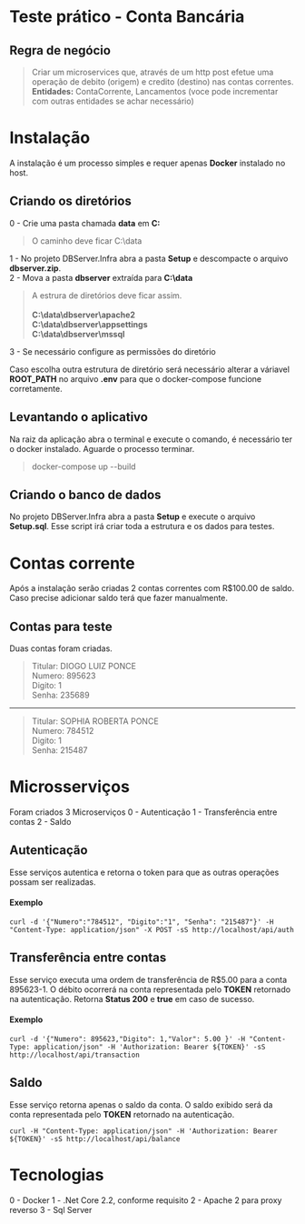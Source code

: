 # Teste prático - Conta Bancária

## Regra de negócio


>Criar um microservices que, através de um http post efetue uma operação de debito (origem) e credito (destino) nas contas correntes.<br />
>**Entidades:** ContaCorrente, Lancamentos (voce pode incrementar com  outras entidades se achar necessário)

# Instalação
A instalação é um processo simples e requer apenas **Docker** instalado no host.

## Criando os diretórios 
0 - Crie uma pasta chamada **data** em **C:**
 > O caminho deve ficar C:\data 
 
1 - No projeto DBServer.Infra abra a pasta **Setup** e descompacte o arquivo **dbserver.zip**.<br />
2 - Mova a pasta **dbserver** extraída para **C:\data**<br />

> A estrura de diretórios deve ficar assim.<br /><br />
>  **C:\data\dbserver\apache2**<br />
>  **C:\data\dbserver\appsettings**<br />
> **C:\data\dbserver\mssql** <br />

3 - Se necessário configure as permissões do diretório

Caso escolha outra estrutura de diretório será necessário alterar a váriavel **ROOT_PATH** no arquivo **.env** 
para que o docker-compose funcione corretamente.

## Levantando o aplicativo

Na raiz da aplicação abra o terminal e execute o comando, é necessário ter o docker instalado.
Aguarde o processo terminar.

>docker-compose up --build

## Criando o banco de dados

No projeto DBServer.Infra abra a pasta **Setup** e execute o arquivo **Setup.sql**.
Esse script irá criar toda a estrutura e os dados para testes.

# Contas corrente
Após a instalação serão criadas 2 contas correntes com R$100.00 de saldo.
Caso precise adicionar saldo terá que fazer manualmente.

## Contas para teste

Duas contas foram criadas.<br />

>Titular: DIOGO LUIZ PONCE<br />
>Numero: 895623<br />
>Digito: 1<br />
>Senha: 235689<br />

-----
>Titular: SOPHIA ROBERTA PONCE<br />
>Numero: 784512<br />
>Digito: 1<br />
>Senha: 215487<br />

# Microsserviços

Foram criados 3 Microserviços 
0 - Autenticação
1 - Transferência entre contas
2 - Saldo

## Autenticação

Esse serviços autentica e retorna o token para que as outras operações possam ser realizadas.

#### Exemplo 
```
curl -d '{"Numero":"784512", "Digito":"1", "Senha": "215487"}' -H "Content-Type: application/json" -X POST -sS http://localhost/api/auth
```

## Transferência entre contas

Esse serviço executa uma ordem de transferência de R$5.00 para a conta 895623-1.
O débito ocorrerá na conta representada pelo **TOKEN** retornado na autenticação.
Retorna **Status 200** e **true**  em caso de sucesso.

#### Exemplo 
```
curl -d '{"Numero": 895623,"Digito": 1,"Valor": 5.00 }' -H "Content-Type: application/json" -H 'Authorization: Bearer ${TOKEN}' -sS http://localhost/api/transaction
```
## Saldo
Esse serviço retorna apenas o saldo da conta.
O saldo exibido será da conta representada pelo **TOKEN** retornado na autenticação.

```
curl -H "Content-Type: application/json" -H 'Authorization: Bearer ${TOKEN}' -sS http://localhost/api/balance
```

# Tecnologias
0 - Docker
1 - .Net Core 2.2, conforme requisito
2 - Apache 2 para proxy reverso
3 - Sql Server 

